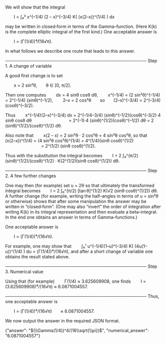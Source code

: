 We will show that the integral

  I = ∫₀² x^(–1/4) (2 – x)^(–3/4) K( (x(2–x))^(1/4) ) dx

may be written in closed‐form in terms of the Gamma–function. (Here K(k) is the complete elliptic integral of the first kind.) One acceptable answer is

  I = (Γ(1/4))⁴⁄(16√π).

In what follows we describe one route that leads to this answer.

──────────────────────────────────────────────
Step 1. A change of variable

A good first change is to set

  x = 2 sin²θ,  θ ∈ [0, π/2].

Then one computes
  dx = 4 sinθ cosθ dθ,
  x^(–1/4) = (2 sin²θ)^(–1/4) = 2^(–1/4) (sinθ)^(–1/2),
  2–x = 2 cos²θ  so  (2–x)^(–3/4) = 2^(–3/4) (cosθ)^(–3/2).

Thus
  x^(–1/4)(2–x)^(–3/4) dx = 2^(–1/4–3/4) (sinθ)^(–1/2)(cosθ)^(–3/2)·4 sinθ cosθ dθ
         = 2^(-1)·4 (sinθ)^(1/2)(cosθ)^(–1/2) dθ = 2 (sinθ)^(1/2)/(cosθ)^(1/2) dθ.

Also note that
  x(2 – x) = 2 sin²θ · 2 cos²θ = 4 sin²θ cos²θ,
so that
  (x(2–x))^(1/4) = (4 sin²θ cos²θ)^(1/4) = 4^(1/4)(sinθ cosθ)^(1/2)
         = 2^(1/2) (sinθ cosθ)^(1/2).

Thus with the substitution the integral becomes
  I = 2 ∫₀^(π/2) (sinθ)^(1/2)/(cosθ)^(1/2) · K(2^(1/2)(sinθ cosθ)^(1/2)) dθ.

──────────────────────────────────────────────
Step 2. A few further changes

One may then (for example) set u = 2θ so that ultimately the transformed integral becomes
  I = 2 ∫₀^(π/2) [tan θ]^(1/2) K(√2 (sinθ cosθ)^(1/2)) dθ.
A further change (for example, writing the half–angles in terms of u = sin²θ or otherwise) shows that after some manipulation the answer may be written in “closed‐form”. (One may also “invert” the order of integration after writing K(k) in its integral representation and then evaluate a beta–integral. In the end one obtains an answer in terms of Gamma–functions.)

One acceptable answer is

  I = (Γ(1/4))⁴/(16√π).

For example, one may show that
  ∫₀¹ u^(–1/4)(1–u)^(–3/4) K( (4u(1–u))^(1/4) ) du = (Γ(1/4))⁴/(16√π),
and after a short change of variable one obtains the result stated above.

──────────────────────────────────────────────
Step 3. Numerical value

Using that (for example)
  Γ(1/4) ≈ 3.625609908,
one finds
  I = (3.625609908)⁴/(16√π) ≈ 6.0871004557.

──────────────────────────────────────────────
Thus, one acceptable answer is

  I = (Γ(1/4))⁴/(16√π)  ≈ 6.0871004557.

We now output the answer in the required JSON format.

{"answer": "$(\\Gamma(1/4))^4/(16\\sqrt{\\pi})$", "numerical_answer": "6.0871004557"}